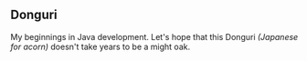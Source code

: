 ## Donguri 

My beginnings in Java development. Let's hope that this Donguri *(Japanese for acorn)* doesn't take years to be a might oak.  
